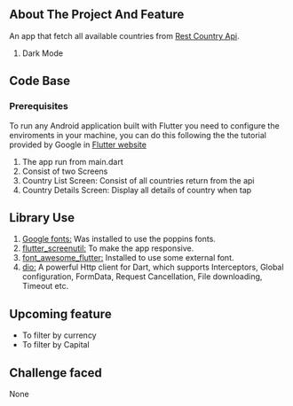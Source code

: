 <!-- ABOUT THE PROJECT -->
## About The Project And Feature
An app that fetch all available countries from <a href="https://restcountries.com/v3.1/">Rest Country Api</a>.
1. Dark Mode

<!-- Code Base -->
## Code Base

### Prerequisites

To run any Android application built with Flutter you need to configure the enviroments in your machine, you can do this following the the tutorial provided by Google in [Flutter website](https://flutter.dev/docs/get-started/install)
1. The app run from main.dart
2. Consist of two Screens
3. Country List Screen: Consist of all countries return from the api
3. Country Details Screen: Display all details of country when tap

<!-- Libarary Used -->
## Library Use

1. <a href="https://pub.dev/packages/google_fonts">Google fonts:</a>  Was installed to use the poppins fonts.
2. <a href="https://pub.dev/packages/flutter_screenutil">flutter_screenutil:</a>  To make the app responsive.
3. <a href="https://pub.dev/packages/font_awesome_flutter">font_awesome_flutter:</a>  Installed to use some external font.
4. <a href="https://pub.dev/packages/dio">dio:</a>  A powerful Http client for Dart, which supports Interceptors, Global configuration, FormData, Request Cancellation, File downloading, Timeout etc.

<!-- Upcoming feature -->
## Upcoming feature
- To filter by currency
- To filter by Capital

<!-- Challenge faced -->
## Challenge faced
None

<!-- Appetize Link -->
<!-- ## Appetize Link
Click <a href="https://appetize.io/app/ns5zbag53gjrlw3rvw7ycznwz4">here</a> -->


<!-- Apk Download Link -->
<!-- ## Apk Download Link
Download <a href="https://drive.google.com/file/d/1GbNsQB5TR3QTlhnGQZ2QX4H3EzOSOUdk/view?usp=sharing">here</a> -->
